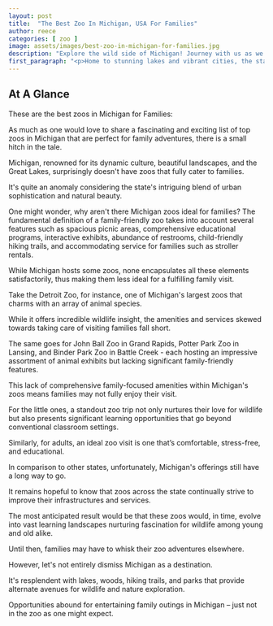 ```yaml
---
layout: post
title:  "The Best Zoo In Michigan, USA For Families"
author: reece
categories: [ zoo ]
image: assets/images/best-zoo-in-michigan-for-families.jpg
description: "Explore the wild side of Michigan! Journey with us as we guide you through the best zoos in the state, showcasing their amazing animals and unique conservation efforts. Perfect for families or wildlife enthusiasts alike!"
first_paragraph: "<p>Home to stunning lakes and vibrant cities, the state of Michigan offers an abundance of spectacular must-see attractions.</p><p>Among these, the state's zoos stand out as amazing destinations for the entire family - providing both fun and educational experiences for all.</p><p>Exploring these zoos can give your wee ones a chance to marvel at the exotic wildlife, learn about conservation and, above all, have tons of fun.</p><p>From the grasslands of Africa to the wilderness of the Arctic, Michigan's zoos are home to a diverse range of habitats and animal species.</p><p>So let’s embark on a wild journey together as we uncover the very best zoos in Michigan that promise an exciting day out for the whole family.</p>"
---
```


## At A Glance

These are the best zoos in Michigan for Families:

As much as one would love to share a fascinating and exciting list of top zoos in Michigan that are perfect for family adventures, there is a small hitch in the tale. 

Michigan, renowned for its dynamic culture, beautiful landscapes, and the Great Lakes, surprisingly doesn't have zoos that fully cater to families. 

It's quite an anomaly considering the state's intriguing blend of urban sophistication and natural beauty.

One might wonder, why aren't there Michigan zoos ideal for families? The fundamental definition of a family-friendly zoo takes into account several features such as spacious picnic areas, comprehensive educational programs, interactive exhibits, abundance of restrooms, child-friendly hiking trails, and accommodating service for families such as stroller rentals. 

While Michigan hosts some zoos, none encapsulates all these elements satisfactorily, thus making them less ideal for a fulfilling family visit.

Take the Detroit Zoo, for instance, one of Michigan's largest zoos that charms with an array of animal species. 

While it offers incredible wildlife insight, the amenities and services skewed towards taking care of visiting families fall short. 

The same goes for John Ball Zoo in Grand Rapids, Potter Park Zoo in Lansing, and Binder Park Zoo in Battle Creek - each hosting an impressive assortment of animal exhibits but lacking significant family-friendly features. 



This lack of comprehensive family-focused amenities within Michigan's zoos means families may not fully enjoy their visit. 

For the little ones, a standout zoo trip not only nurtures their love for wildlife but also presents significant learning opportunities that go beyond conventional classroom settings. 

Similarly, for adults, an ideal zoo visit is one that’s comfortable, stress-free, and educational. 



In comparison to other states, unfortunately, Michigan's offerings still have a long way to go. 

It remains hopeful to know that zoos across the state continually strive to improve their infrastructures and services. 

The most anticipated result would be that these zoos would, in time, evolve into vast learning landscapes nurturing fascination for wildlife among young and old alike. 

Until then, families may have to whisk their zoo adventures elsewhere.

However, let's not entirely dismiss Michigan as a destination. 

It's resplendent with lakes, woods, hiking trails, and parks that provide alternate avenues for wildlife and nature exploration. 

Opportunities abound for entertaining family outings in Michigan – just not in the zoo as one might expect.